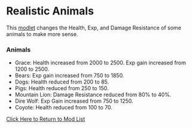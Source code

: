# Realistic Animals
This [modlet](https://drive.google.com/file/d/1ig0oPD6Xnvi3B80g-Z9xtXrbAvO-At4d/view?usp=sharing) changes the Health, Exp, and Damage Resistance of some animals to make more sense.
### Animals
+ Grace: Health increased from 2000 to 2500. Exp gain increased from 1200 to 2500.
+ Bears: Exp gain increased from 750 to 1850.
+ Dogs: Health reduced from 200 to 85.
+ Pigs: Health reduced from 250 to 150.
+ Mountain Lion: Damage Resistance reduced from 80% to 40%.
+ Dire Wolf: Exp Gain increased from 750 to 1250.
+ Coyote: Health reduced from 100 to 70.

[Click Here to Return to Mod List](../main/ReadMe.md)
